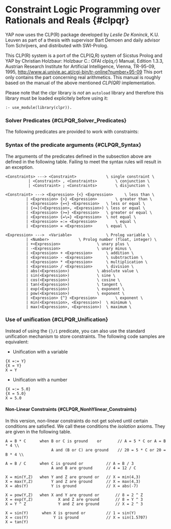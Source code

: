 Constraint Logic Programming over Rationals and Reals  {#clpqr}
=====================================================

YAP now uses the CLP(R) package developed by <em>Leslie De Koninck</em>,
K.U. Leuven as part of a thesis with supervisor Bart Demoen and daily
advisor Tom Schrijvers, and distributed with SWI-Prolog.

This CLP(R) system is a port of the CLP(Q,R) system of Sicstus Prolog
and YAP by Christian Holzbaur: Holzbaur C.: OFAI clp(q,r) Manual,
Edition 1.3.3, Austrian Research Institute for Artificial
Intelligence, Vienna, TR-95-09, 1995,
<http://www.ai.univie.ac.at/cgi-bin/tr-online?number+95-09> This
port only contains the part concerning real arithmetics. This manual
is roughly based on the manual of the above mentioned  *CLP(QR)*
implementation.

Please note that the clpr library is <em>not</em> an
`autoload` library and therefore this library must be loaded
explicitely before using it:

~~~~~
:- use_module(library(clpr)).
~~~~~

###  Solver Predicates {#CLPQR_Solver_Predicates}

The following predicates are provided to work with constraints:


### Syntax of the predicate arguments {#CLPQR_Syntax}


The arguments of the predicates defined in the subsection above are
defined in the following table. Failing to meet the syntax rules will
result in an exception.

~~~~~
<Constraints> ---> <Constraint>				\ single constraint \
	      | <Constraint> , <Constraints>		\ conjunction \
	      | <Constraint> ; <Constraints>		\ disjunction \

<Constraint> ---> <Expression> {<} <Expression>		\ less than \
	     | <Expression> {>} <Expression>		\ greater than \
	     | <Expression> {=<} <Expression>	\ less or equal \
	     | {<=}(<Expression>, <Expression>)	\ less or equal \
	     | <Expression> {>=} <Expression>	\ greater or equal \
	     | <Expression> {=\=} <Expression>	\ not equal \
	     | <Expression> =:= <Expression>		\ equal \
	     | <Expression> = <Expression>		\ equal \

<Expression> --->  <Variable>				\ Prolog variable \
	     | <Number>				\ Prolog number (float, integer) \
	     | +<Expression>				\ unary plus \
	     | -<Expression>				\ unary minus \
	     | <Expression> + <Expression>		\ addition \
	     | <Expression> - <Expression>		\ substraction \
	     | <Expression> * <Expression>		\ multiplication \
	     | <Expression> / <Expression>		\ division \
	     | abs(<Expression>)			\ absolute value \
	     | sin(<Expression>)			\ sine \
	     | cos(<Expression>)			\ cosine \
	     | tan(<Expression>)			\ tangent \
	     | exp(<Expression>)			\ exponent \
	     | pow(<Expression>)			\ exponent \
	     | <Expression> {^} <Expression>		\ exponent \
	     | min(<Expression>, <Expression>)	\ minimum \
	     | max(<Expression>, <Expression>)	\ maximum \
~~~~~


###  Use of unification {#CLPQR_Unification}

Instead of using the `{}/1` predicate, you can also use the standard
unification mechanism to store constraints. The following code samples
are equivalent:

+ Unification with a variable

~~~~~
{X =:= Y}
{X = Y}
X = Y
~~~~~

+ Unification with a number

~~~~~
{X =:= 5.0}
{X = 5.0}
X = 5.0
~~~~~


####  Non-Linear Constraints {#CLPQR_NonhYlinear_Constraints}


In this version, non-linear constraints do not get solved until certain
conditions are satisfied. We call these conditions the _isolation_ axioms.
They are given in the following table.

~~~~~
A = B * C      when B or C is ground	or		 // A = 5 * C or A = B * 4 \\
	                A and (B or C) are ground	 // 20 = 5 * C or 20 = B * 4 \\

A = B / C      when C is ground or			// A = B / 3
	                A and B are ground		// 4 = 12 / C

X = min(Y,Z)   when Y and Z are ground or	// X = min(4,3)
X = max(Y,Z)        Y and Z are ground		// X = max(4,3)
X = abs(Y)          Y is ground			    // X = abs(-7)

X = pow(Y,Z)   when X and Y are ground or		// 8 = 2 ^ Z
X = exp(Y,Z)           X and Z are ground		// 8 = Y ^ 3
X = Y ^ Z              Y and Z are ground		// X = 2 ^ 3

X = sin(Y)	    when X is ground or			// 1 = sin(Y)
X = cos(Y)	         Y is ground			// X = sin(1.5707)
X = tan(Y)
~~~~~
